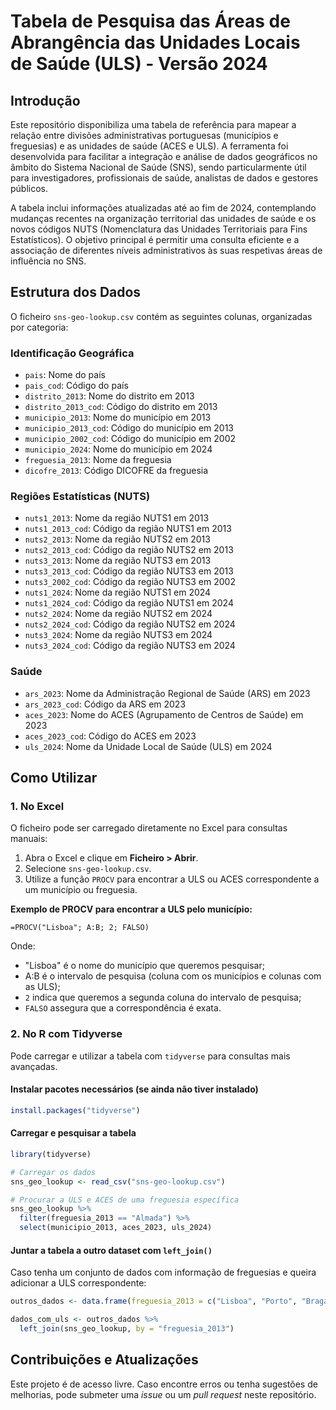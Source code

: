 # Tabela de Pesquisa das Áreas de Abrangência das Unidades Locais de Saúde (ULS) - Versão 2024

## Introdução

Este repositório disponibiliza uma tabela de referência para mapear a relação entre divisões administrativas portuguesas (municípios e freguesias) e as unidades de saúde (ACES e ULS). A ferramenta foi desenvolvida para facilitar a integração e análise de dados geográficos no âmbito do Sistema Nacional de Saúde (SNS), sendo particularmente útil para investigadores, profissionais de saúde, analistas de dados e gestores públicos. 

A tabela inclui informações atualizadas até ao fim de 2024, contemplando mudanças recentes na organização territorial das unidades de saúde e os novos códigos NUTS (Nomenclatura das Unidades Territoriais para Fins Estatísticos). O objetivo principal é permitir uma consulta eficiente e a associação de diferentes níveis administrativos às suas respetivas áreas de influência no SNS.

## Estrutura dos Dados

O ficheiro `sns-geo-lookup.csv` contém as seguintes colunas, organizadas por categoria:

### Identificação Geográfica
- `pais`: Nome do país
- `pais_cod`: Código do país
- `distrito_2013`: Nome do distrito em 2013
- `distrito_2013_cod`: Código do distrito em 2013
- `municipio_2013`: Nome do município em 2013
- `municipio_2013_cod`: Código do município em 2013
- `municipio_2002_cod`: Código do município em 2002
- `municipio_2024`: Nome do município em 2024
- `freguesia_2013`: Nome da freguesia
- `dicofre_2013`: Código DICOFRE da freguesia

### Regiões Estatísticas (NUTS)
- `nuts1_2013`: Nome da região NUTS1 em 2013
- `nuts1_2013_cod`: Código da região NUTS1 em 2013
- `nuts2_2013`: Nome da região NUTS2 em 2013
- `nuts2_2013_cod`: Código da região NUTS2 em 2013
- `nuts3_2013`: Nome da região NUTS3 em 2013
- `nuts3_2013_cod`: Código da região NUTS3 em 2013
- `nuts3_2002_cod`: Código da região NUTS3 em 2002
- `nuts1_2024`: Nome da região NUTS1 em 2024
- `nuts1_2024_cod`: Código da região NUTS1 em 2024
- `nuts2_2024`: Nome da região NUTS2 em 2024
- `nuts2_2024_cod`: Código da região NUTS2 em 2024
- `nuts3_2024`: Nome da região NUTS3 em 2024
- `nuts3_2024_cod`: Código da região NUTS3 em 2024

### Saúde
- `ars_2023`: Nome da Administração Regional de Saúde (ARS) em 2023
- `ars_2023_cod`: Código da ARS em 2023
- `aces_2023`: Nome do ACES (Agrupamento de Centros de Saúde) em 2023
- `aces_2023_cod`: Código do ACES em 2023
- `uls_2024`: Nome da Unidade Local de Saúde (ULS) em 2024

## Como Utilizar

### 1. No Excel

O ficheiro pode ser carregado diretamente no Excel para consultas manuais:

1. Abra o Excel e clique em **Ficheiro > Abrir**.
2. Selecione `sns-geo-lookup.csv`.
3. Utilize a função `PROCV` para encontrar a ULS ou ACES correspondente a um município ou freguesia.

**Exemplo de PROCV para encontrar a ULS pelo município:**

```excel
=PROCV("Lisboa"; A:B; 2; FALSO)
```

Onde:

- "Lisboa" é o nome do município que queremos pesquisar;
- A:B é o intervalo de pesquisa (coluna com os municípios e colunas com as ULS);
- `2` indica que queremos a segunda coluna do intervalo de pesquisa;
- `FALSO` assegura que a correspondência é exata.

### 2. No R com Tidyverse

Pode carregar e utilizar a tabela com `tidyverse` para consultas mais avançadas.

#### Instalar pacotes necessários (se ainda não tiver instalado)

```r
install.packages("tidyverse")
```

#### Carregar e pesquisar a tabela

```r
library(tidyverse)

# Carregar os dados
sns_geo_lookup <- read_csv("sns-geo-lookup.csv")

# Procurar a ULS e ACES de uma freguesia específica
sns_geo_lookup %>%
  filter(freguesia_2013 == "Almada") %>%
  select(municipio_2013, aces_2023, uls_2024)
```

#### Juntar a tabela a outro dataset com `left_join()`

Caso tenha um conjunto de dados com informação de freguesias e queira adicionar a ULS correspondente:

```r
outros_dados <- data.frame(freguesia_2013 = c("Lisboa", "Porto", "Braga"))

dados_com_uls <- outros_dados %>%
  left_join(sns_geo_lookup, by = "freguesia_2013")
```

## Contribuições e Atualizações

Este projeto é de acesso livre. Caso encontre erros ou tenha sugestões de melhorias, pode submeter uma *issue* ou um *pull request* neste repositório.
